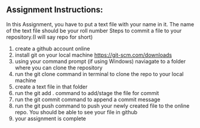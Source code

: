 

## Assignment Instructions:
In this Assignment, you have to put a text file with your name in it. The name of the text file should be your roll number
Steps to commit a file to your repository.(I will say repo for short)
1) create a github account online
2) install git on your local machine https://git-scm.com/downloads
3) using your command prompt (if using Windows) naviagate to a folder where you can clone the repository
4) run the git clone command in terminal to clone the repo to your local machine
5) create a text file in that folder 
5) run the git add . command to add/stage the file for commit
6) run the git commit command to append a commit message
7) run the git push command to push your newly created file to the online repo. You should be able to see your file in github
8) your assignment is complete
